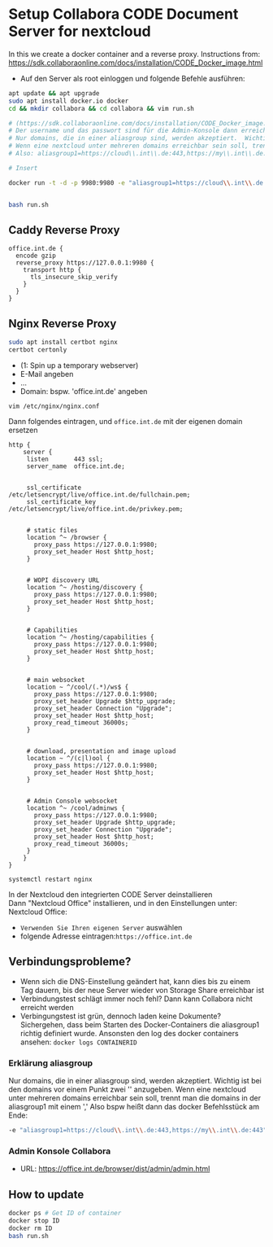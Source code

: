 # Setup Collabora CODE Document Server for nextcloud

In this we create a docker container and a reverse proxy.
Instructions from: <https://sdk.collaboraonline.com/docs/installation/CODE_Docker_image.html>

- Auf den Server als root einloggen und folgende Befehle ausführen:

```bash
apt update && apt upgrade
sudo apt install docker.io docker
cd && mkdir collabora && cd collabora && vim run.sh

# (https://sdk.collaboraonline.com/docs/installation/CODE_Docker_image.html)
# Der username und das passwort sind für die Admin-Konsole dann erreichbar unter: https://office.int.de/browser/dist/admin/admin.html
# Nur domains, die in einer aliasgroup sind, werden akzeptiert.  Wichtig ist bei den domains vor einem Punkt zwei '\' anzugeben.
# Wenn eine nextcloud unter mehreren domains erreichbar sein soll, trennt man die domains in der aliasgroup1 mit einem ','
# Also: aliasgroup1=https://cloud\\.int\\.de:443,https://my\\.int\\.de:443

# Insert

docker run -t -d -p 9980:9980 -e "aliasgroup1=https://cloud\\.int\\.de:443" -e "username=admin" -e "password=eeJ0beil" --restart unless-stopped collabora/code:latest


bash run.sh
```

## Caddy Reverse Proxy

```caddyfile
office.int.de {
  encode gzip
  reverse_proxy https://127.0.0.1:9980 {
    transport http {
      tls_insecure_skip_verify
    }
  }
}
```

## Nginx Reverse Proxy

```bash
sudo apt install certbot nginx
certbot certonly
```

- (1: Spin up a temporary webserver)
- E-Mail angeben
- ...
- Domain: bspw. 'office.int.de' angeben

`vim /etc/nginx/nginx.conf`

Dann folgendes eintragen, und `office.int.de` mit der eigenen domain ersetzen

```nginx
http {
    server {
     listen       443 ssl;
     server_name  office.int.de;


     ssl_certificate /etc/letsencrypt/live/office.int.de/fullchain.pem;
     ssl_certificate_key /etc/letsencrypt/live/office.int.de/privkey.pem;


     # static files
     location ^~ /browser {
       proxy_pass https://127.0.0.1:9980;
       proxy_set_header Host $http_host;
     }


     # WOPI discovery URL
     location ^~ /hosting/discovery {
       proxy_pass https://127.0.0.1:9980;
       proxy_set_header Host $http_host;
     }


     # Capabilities
     location ^~ /hosting/capabilities {
       proxy_pass https://127.0.0.1:9980;
       proxy_set_header Host $http_host;
     }


     # main websocket
     location ~ ^/cool/(.*)/ws$ {
       proxy_pass https://127.0.0.1:9980;
       proxy_set_header Upgrade $http_upgrade;
       proxy_set_header Connection "Upgrade";
       proxy_set_header Host $http_host;
       proxy_read_timeout 36000s;
     }


     # download, presentation and image upload
     location ~ ^/(c|l)ool {
       proxy_pass https://127.0.0.1:9980;
       proxy_set_header Host $http_host;
     }


     # Admin Console websocket
     location ^~ /cool/adminws {
       proxy_pass https://127.0.0.1:9980;
       proxy_set_header Upgrade $http_upgrade;
       proxy_set_header Connection "Upgrade";
       proxy_set_header Host $http_host;
       proxy_read_timeout 36000s;
     }
    }
}
```

`systemctl restart nginx`

In der Nextcloud den integrierten CODE Server deinstallieren \
Dann "Nextcloud Office" installieren, und in den Einstellungen unter: Nextcloud Office:

- `Verwenden Sie Ihren eigenen Server` auswählen
- folgende Adresse eintragen:`https://office.int.de`

## Verbindungsprobleme?

- Wenn sich die DNS-Einstellung geändert hat, kann dies bis zu einem Tag dauern, bis der neue Server wieder von Storage Share erreichbar ist
- Verbindungstest schlägt immer noch fehl? Dann kann Collabora nicht erreicht werden
- Verbingungstest ist grün, dennoch laden keine Dokumente? \
    Sichergehen, dass beim Starten des Docker-Containers die aliasgroup1 richtig definiert wurde. Ansonsten den log des docker containers ansehen: `docker logs CONTAINERID`

### Erklärung aliasgroup

Nur domains, die in einer aliasgroup sind, werden akzeptiert.  Wichtig ist bei den domains vor einem Punkt zwei '\' anzugeben.
Wenn eine nextcloud unter mehreren domains erreichbar sein soll, trennt man die domains in der aliasgroup1 mit einem ','
Also bspw heißt dann das docker Befehlsstück am Ende:

```bash
-e "aliasgroup1=https://cloud\\.int\\.de:443,https://my\\.int\\.de:443"
```

### Admin Konsole Collabora

- URL: <https://office.int.de/browser/dist/admin/admin.html>

## How to update

```bash
docker ps # Get ID of container
docker stop ID
docker rm ID
bash run.sh
```
